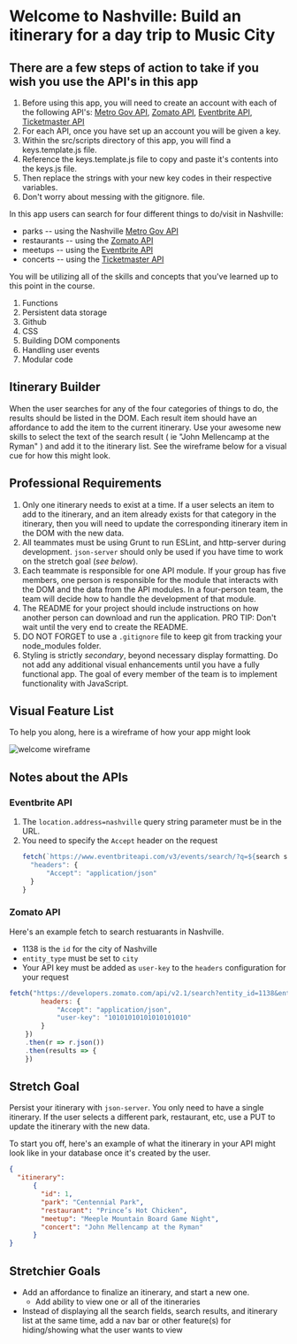 # Welcome to Nashville: Build an itinerary for a day trip to Music City

## There are a few steps of action to take if you wish you use the API's in this app
1. Before using this app, you will need to create an account with each of the following API's: [Metro Gov API](https://dev.socrata.com/foundry/data.nashville.gov/xbru-cfzi), [Zomato API](https://developers.zomato.com/api), [Eventbrite API](https://www.eventbrite.com/developer/v3/), [Ticketmaster API](https://developer.ticketmaster.com/products-and-docs/apis/getting-started/)
1. For each API, once you have set up an account you will be given a key.
1. Within the src/scripts directory of this app, you will find a keys.template.js file. 
1. Reference the keys.template.js file to copy and paste it's contents into the keys.js file.
1. Then replace the strings with your new key codes in their respective variables.
1. Don't worry about messing with the gitignore. file.

In this app users can search for four different things to do/visit in Nashville:
* parks -- using the Nashville [Metro Gov API](https://dev.socrata.com/foundry/data.nashville.gov/xbru-cfzi)
* restaurants -- using the [Zomato API](https://developers.zomato.com/api)
* meetups -- using the [Eventbrite API](https://www.eventbrite.com/developer/v3/)
* concerts -- using the [Ticketmaster API](https://developer.ticketmaster.com/products-and-docs/apis/getting-started/)

You will be utilizing all of the skills and concepts that you've learned up to this point in the course.

1. Functions
1. Persistent data storage
1. Github
1. CSS
1. Building DOM components
1. Handling user events
1. Modular code

## Itinerary Builder

When the user searches for any of the four categories of things to do, the results should be listed in the DOM. Each result item should have an affordance to add the item to the current itinerary. Use your awesome new skills to select the text of the search result ( ie "John Mellencamp at the Ryman" ) and add it to the itinerary list. See the wireframe below for a visual cue for how this might look.


## Professional Requirements

1. Only one itinerary needs to exist at a time. If a user selects an item to add to the itinerary, and an item already exists for that category in the itinerary, then you will need to update the corresponding itinerary item in the DOM with the new data.
1. All teammates must be using Grunt to run ESLint, and http-server during development. `json-server` should only be used if you have time to work on the stretch goal (_see below_).
1. Each teammate is responsible for one API module. If your group has five members, one person is responsible for the module that interacts with the DOM and the data from the API modules. In a four-person team, the team will decide how to handle the development of that module.
1. The README for your project should include instructions on how another person can download and run the application. PRO TIP: Don't wait until the very end to create the README.
1. DO NOT FORGET to use a `.gitignore` file to keep git from tracking your node_modules folder.
1. Styling is strictly _secondary_, beyond necessary display formatting. Do not add any additional visual enhancements until you have a fully functional app. The goal of every member of the team is to implement functionality with JavaScript.

## Visual Feature List

To help you along, here is a wireframe of how your app might look

![welcome wireframe](./welcome_nash_wireframe2.png)

## Notes about the APIs

### Eventbrite API

1. The `location.address=nashville` query string parameter must be in the URL.
1. You need to specify the `Accept` header on the request
    ```js
    fetch(`https://www.eventbriteapi.com/v3/events/search/?q=${search string}&location.address=nashville&token=${your token}`, {
      "headers": {
          "Accept": "application/json"
      }
    }
    ```

### Zomato API

Here's an example fetch to search restuarants in Nashville.

* 1138 is the `id` for the city of Nashville
* `entity_type` must be set to `city`
* Your API key must be added as `user-key` to the `headers` configuration for your request

```js
fetch("https://developers.zomato.com/api/v2.1/search?entity_id=1138&entity_type=city&start=first&sort=rating", {
        headers: {
            "Accept": "application/json",
            "user-key": "10101010101010101010"
        }
    })
    .then(r => r.json())
    .then(results => {
    })
```

## Stretch Goal

Persist your itinerary with `json-server`. You only need to have a single itinerary. If the user selects a different park, restaurant, etc, use a PUT to update the itinerary with the new data.

To start you off, here's an example of what the itinerary in your API might look like in your database once it's created by the user.

```json
{
  "itinerary":
      {
        "id": 1,
        "park": "Centennial Park",
        "restaurant": "Prince’s Hot Chicken",
        "meetup": "Meeple Mountain Board Game Night",
        "concert": "John Mellencamp at the Ryman"
      }
}
```

## Stretchier Goals
* Add an affordance to finalize an itinerary, and start a new one.
  * Add ability to view one or all of the itineraries
* Instead of displaying all the search fields, search results, and itinerary list at the same time, add a nav bar or other feature(s) for hiding/showing what the user wants to view
